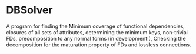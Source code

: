 # DBSolver
A program for finding the Minimum coverage of functional dependencies, closures of all sets of attributes, determining the minimum keys, non-trivial FDs, precomposition to any normal forms (in development!), Checking the decomposition for the maturation property of FDs and lossless connections.
